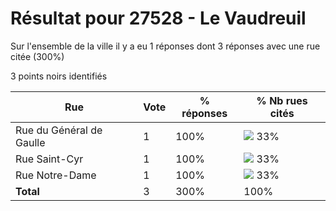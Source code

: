 # Résultat pour 27528 - Le Vaudreuil

Sur l'ensemble de la ville il y a eu 1 réponses dont 3 réponses avec une rue citée (300%)

3 points noirs identifiés

| Rue | Vote | % réponses | % Nb rues cités|
|-----|------|------------|----------------|
| Rue du Général de Gaulle | 1 | 100% | <img src="../../img/bar_33.gif" />&nbsp;33%|
| Rue Saint-Cyr | 1 | 100% | <img src="../../img/bar_33.gif" />&nbsp;33%|
| Rue Notre-Dame | 1 | 100% | <img src="../../img/bar_33.gif" />&nbsp;33%|
| **Total** | 3 | 300% | 100%|
